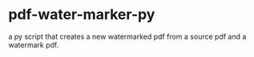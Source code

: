 # pdf-water-marker-py
a py script that creates a new watermarked pdf from a source pdf and a watermark pdf.

